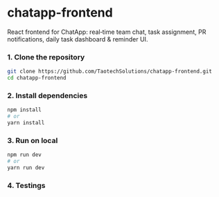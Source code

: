 # chatapp-frontend

React frontend for ChatApp: real‑time team chat, task assignment, PR notifications, daily task dashboard & reminder UI.

### 1. Clone the repository

```bash
git clone https://github.com/TaotechSolutions/chatapp-frontend.git
cd chatapp-frontend
```

### 2. Install dependencies

```bash
npm install
# or
yarn install
```

### 3. Run on local

```bash
npm run dev
# or
yarn run dev
```

### 4. Testings
